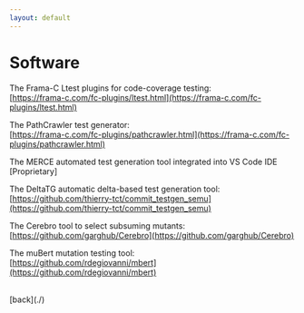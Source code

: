 ```yaml
---
layout: default
---
```


# Software

The Frama-C Ltest plugins for code-coverage testing:
<br>
[https://frama-c.com/fc-plugins/ltest.html](https://frama-c.com/fc-plugins/ltest.html)

The PathCrawler test generator:
<br>
[https://frama-c.com/fc-plugins/pathcrawler.html](https://frama-c.com/fc-plugins/pathcrawler.html)

The MERCE automated test generation tool integrated into VS Code IDE [Proprietary]

The DeltaTG automatic delta-based test generation tool:
<br>
[https://github.com/thierry-tct/commit_testgen_semu](https://github.com/thierry-tct/commit_testgen_semu)

The Cerebro tool to select subsuming mutants:
<br>
[https://github.com/garghub/Cerebro](https://github.com/garghub/Cerebro)

The muBert mutation testing tool:
<br>
[https://github.com/rdegiovanni/mbert](https://github.com/rdegiovanni/mbert)

<br>
[back](./)
